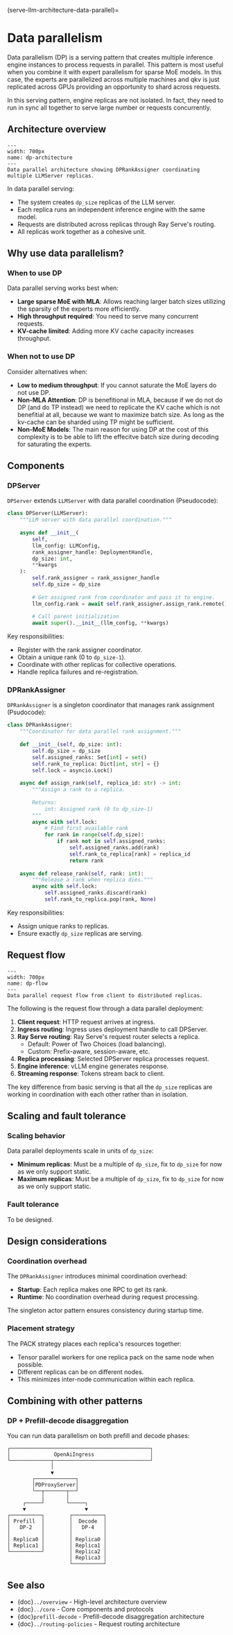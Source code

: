 (serve-llm-architecture-data-parallel)=
# Data parallelism

Data parallelism (DP) is a serving pattern that creates multiple inference engine instances to process requests in parallel. This pattern is most useful when you combine it with expert parallelism for sparse MoE models. In this case, the experts are parallelized across multiple machines and qkv is just replicated across GPUs providing an opportunity to shard across requests. 

In this serving pattern, engine replicas are not isolated. In fact, they need to run in sync all together to serve large number or requests concurrently. 

## Architecture overview

```{figure} ../../images/dp.png
---
width: 700px
name: dp-architecture
---
Data parallel architecture showing DPRankAssigner coordinating multiple LLMServer replicas.
```

In data parallel serving:
- The system creates `dp_size` replicas of the LLM server.
- Each replica runs an independent inference engine with the same model.
- Requests are distributed across replicas through Ray Serve's routing.
- All replicas work together as a cohesive unit.

## Why use data parallelism?

### When to use DP

Data parallel serving works best when:

- **Large sparse MoE with MLA**: Allows reaching larger batch sizes utilizing the sparsity of the experts more efficiently. 
- **High throughput required**: You need to serve many concurrent requests.
- **KV-cache limited**: Adding more KV cache capacity increases throughput.

### When not to use DP

Consider alternatives when:

- **Low to medium throughput**: If you cannot saturate the MoE layers do not use DP. 
- **Non-MLA Attention**: DP is benefitional in MLA, because if we do not do DP (and do TP instead) we need to replicate the KV cache which is not benefitial at all, because we want to maximize batch size. As long as the kv-cache can be sharded using TP might be sufficient. 
- **Non-MoE Models**: The main reason for using DP at the cost of this complexity is to be able to lift the effecitve batch size during decoding for saturating the experts. 

## Components

### DPServer

`DPServer` extends `LLMServer` with data parallel coordination (Pseudocode):

```python
class DPServer(LLMServer):
    """LLM server with data parallel coordination."""
    
    async def __init__(
        self,
        llm_config: LLMConfig,
        rank_assigner_handle: DeploymentHandle,
        dp_size: int,
        **kwargs
    ):
        self.rank_assigner = rank_assigner_handle
        self.dp_size = dp_size
        
        # Get assigned rank from coordinator and pass it to engine.
        llm_config.rank = await self.rank_assigner.assign_rank.remote()
        
        # Call parent initialization
        await super().__init__(llm_config, **kwargs)
```

Key responsibilities:
- Register with the rank assigner coordinator.
- Obtain a unique rank (0 to `dp_size-1`).
- Coordinate with other replicas for collective operations.
- Handle replica failures and re-registration.

### DPRankAssigner

`DPRankAssigner` is a singleton coordinator that manages rank assignment (Psudocode):

```python
class DPRankAssigner:
    """Coordinator for data parallel rank assignment."""
    
    def __init__(self, dp_size: int):
        self.dp_size = dp_size
        self.assigned_ranks: Set[int] = set()
        self.rank_to_replica: Dict[int, str] = {}
        self.lock = asyncio.Lock()
    
    async def assign_rank(self, replica_id: str) -> int:
        """Assign a rank to a replica.
        
        Returns:
            int: Assigned rank (0 to dp_size-1)
        """
        async with self.lock:
            # Find first available rank
            for rank in range(self.dp_size):
                if rank not in self.assigned_ranks:
                    self.assigned_ranks.add(rank)
                    self.rank_to_replica[rank] = replica_id
                    return rank
    
    async def release_rank(self, rank: int):
        """Release a rank when replica dies."""
        async with self.lock:
            self.assigned_ranks.discard(rank)
            self.rank_to_replica.pop(rank, None)
```

Key responsibilities:
- Assign unique ranks to replicas.
- Ensure exactly `dp_size` replicas are serving.

## Request flow

```{figure} ../../images/dp_flow.png
---
width: 700px
name: dp-flow
---
Data parallel request flow from client to distributed replicas.
```

The following is the request flow through a data parallel deployment:

1. **Client request**: HTTP request arrives at ingress.
2. **Ingress routing**: Ingress uses deployment handle to call DPServer.
3. **Ray Serve routing**: Ray Serve's request router selects a replica.
   - Default: Power of Two Choices (load balancing).
   - Custom: Prefix-aware, session-aware, etc.
4. **Replica processing**: Selected DPServer replica processes request.
5. **Engine inference**: vLLM engine generates response.
6. **Streaming response**: Tokens stream back to client.

The key difference from basic serving is that all the `dp_size` replicas are working in coordination with each other rather than in isolation.

## Scaling and fault tolerance

### Scaling behavior

Data parallel deployments scale in units of `dp_size`:

- **Minimum replicas**: Must be a multiple of `dp_size`, fix to `dp_size` for now as we only support static.
- **Maximum replicas**: Must be a multiple of `dp_size`, fix to `dp_size` for now as we only support static.


### Fault tolerance

To be designed.


## Design considerations

### Coordination overhead

The `DPRankAssigner` introduces minimal coordination overhead:
- **Startup**: Each replica makes one RPC to get its rank.
- **Runtime**: No coordination overhead during request processing.

The singleton actor pattern ensures consistency during startup time.

### Placement strategy

The PACK strategy places each replica's resources together:
- Tensor parallel workers for one replica pack on the same node when possible.
- Different replicas can be on different nodes.
- This minimizes inter-node communication within each replica.

## Combining with other patterns

### DP + Prefill-decode disaggregation

You can run data parallelism on both prefill and decode phases:

```
┌─────────────────────────────────────────────┐
│              OpenAiIngress                  │
└─────────────┬───────────────────────────────┘
              │
              ▼
        ┌─────────────┐
        │PDProxyServer│
        └──┬───────┬──┘
           │       │
     ┌─────┘       └─────┐
     ▼                   ▼
┌──────────┐        ┌──────────┐
│ Prefill  │        │  Decode  │
│   DP-2   │        │   DP-4   │
│          │        │          │
│ Replica0 │        │ Replica0 │
│ Replica1 │        │ Replica1 │
└──────────┘        │ Replica2 │
                    │ Replica3 │
                    └──────────┘
```

## See also

- {doc}`../overview` - High-level architecture overview
- {doc}`../core` - Core components and protocols
- {doc}`prefill-decode` - Prefill-decode disaggregation architecture
- {doc}`../routing-policies` - Request routing architecture

